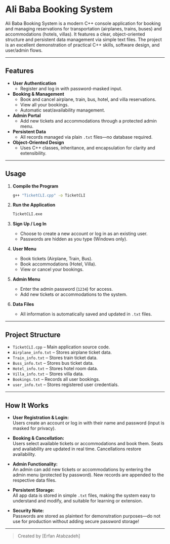 #  Ali Baba Booking System

Ali Baba Booking System is a modern C++ console application for booking and managing reservations for transportation (airplanes, trains, buses) and accommodations (hotels, villas). It features a clear, object-oriented structure and persistent data management via simple text files. The project is an excellent demonstration of practical C++ skills, software design, and user/admin flows.

---

## Features

- **User Authentication**
  - Register and log in with password-masked input.
- **Booking & Management**
  - Book and cancel airplane, train, bus, hotel, and villa reservations.
  - View all your bookings.
  - Automatic seat/availability management.
- **Admin Portal**
  - Add new tickets and accommodations through a protected admin menu.
- **Persistent Data**
  - All records managed via plain `.txt` files—no database required.
- **Object-Oriented Design**
  - Uses C++ classes, inheritance, and encapsulation for clarity and extensibility.

---

## Usage

1. **Compile the Program**

    ```bash
    g++ "TicketCLI.cpp" -o TicketCLI
    ```

2. **Run the Application**

    ```bash
    TicketCLI.exe
    ```

3. **Sign Up / Log In**
    - Choose to create a new account or log in as an existing user.
    - Passwords are hidden as you type (Windows only).

4. **User Menu**
    - Book tickets (Airplane, Train, Bus).
    - Book accommodations (Hotel, Villa).
    - View or cancel your bookings.

5. **Admin Menu**
    - Enter the admin password (`1234`) for access.
    - Add new tickets or accommodations to the system.

6. **Data Files**
    - All information is automatically saved and updated in `.txt` files.

---

## Project Structure

- `TicketCLI.cpp` – Main application source code.
- `Airplane_info.txt` – Stores airplane ticket data.
- `Train_info.txt` – Stores train ticket data.
- `Buss_info.txt` – Stores bus ticket data.
- `Hotel_info.txt` – Stores hotel room data.
- `Villa_info.txt` – Stores villa data.
- `Bookings.txt` – Records all user bookings.
- `user_info.txt` – Stores registered user credentials.

---

## How It Works

- **User Registration & Login:**  
  Users create an account or log in with their name and password (input is masked for privacy).

- **Booking & Cancellation:**  
  Users select available tickets or accommodations and book them. Seats and availability are updated in real time. Cancellations restore availability.

- **Admin Functionality:**  
  An admin can add new tickets or accommodations by entering the admin menu (protected by password). New records are appended to the respective data files.

- **Persistent Storage:**  
  All app data is stored in simple `.txt` files, making the system easy to understand and modify, and suitable for learning or extension.

- **Security Note:**  
  Passwords are stored as plaintext for demonstration purposes—do not use for production without adding secure password storage!

---



> Created by [Erfan Atabzadeh]  
